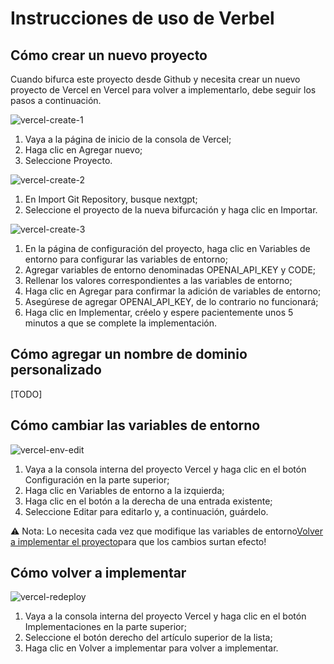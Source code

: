 # Instrucciones de uso de Verbel

## Cómo crear un nuevo proyecto

Cuando bifurca este proyecto desde Github y necesita crear un nuevo proyecto de Vercel en Vercel para volver a implementarlo, debe seguir los pasos a continuación.

![vercel-create-1](./images/vercel/vercel-create-1.jpg)

1.  Vaya a la página de inicio de la consola de Vercel;
2.  Haga clic en Agregar nuevo;
3.  Seleccione Proyecto.

![vercel-create-2](./images/vercel/vercel-create-2.jpg)

1.  En Import Git Repository, busque nextgpt;
2.  Seleccione el proyecto de la nueva bifurcación y haga clic en Importar.

![vercel-create-3](./images/vercel/vercel-create-3.jpg)

1.  En la página de configuración del proyecto, haga clic en Variables de entorno para configurar las variables de entorno;
2.  Agregar variables de entorno denominadas OPENAI_API_KEY y CODE;
3.  Rellenar los valores correspondientes a las variables de entorno;
4.  Haga clic en Agregar para confirmar la adición de variables de entorno;
5.  Asegúrese de agregar OPENAI_API_KEY, de lo contrario no funcionará;
6.  Haga clic en Implementar, créelo y espere pacientemente unos 5 minutos a que se complete la implementación.

## Cómo agregar un nombre de dominio personalizado

\[TODO]

## Cómo cambiar las variables de entorno

![vercel-env-edit](./images/vercel/vercel-env-edit.jpg)

1.  Vaya a la consola interna del proyecto Vercel y haga clic en el botón Configuración en la parte superior;
2.  Haga clic en Variables de entorno a la izquierda;
3.  Haga clic en el botón a la derecha de una entrada existente;
4.  Seleccione Editar para editarlo y, a continuación, guárdelo.

⚠️️ Nota: Lo necesita cada vez que modifique las variables de entorno[Volver a implementar el proyecto](#如何重新部署)para que los cambios surtan efecto!

## Cómo volver a implementar

![vercel-redeploy](./images/vercel/vercel-redeploy.jpg)

1.  Vaya a la consola interna del proyecto Vercel y haga clic en el botón Implementaciones en la parte superior;
2.  Seleccione el botón derecho del artículo superior de la lista;
3.  Haga clic en Volver a implementar para volver a implementar.
